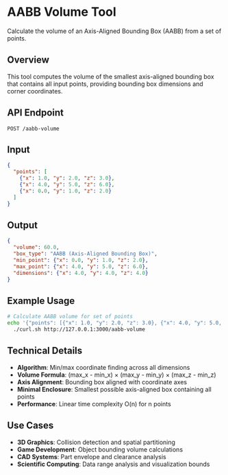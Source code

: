 # AABB Volume Tool

Calculate the volume of an Axis-Aligned Bounding Box (AABB) from a set of points.

## Overview

This tool computes the volume of the smallest axis-aligned bounding box that contains all input points, providing bounding box dimensions and corner coordinates.

## API Endpoint

```
POST /aabb-volume
```

## Input

```json
{
  "points": [
    {"x": 1.0, "y": 2.0, "z": 3.0},
    {"x": 4.0, "y": 5.0, "z": 6.0},
    {"x": 0.0, "y": 1.0, "z": 2.0}
  ]
}
```

## Output

```json
{
  "volume": 60.0,
  "box_type": "AABB (Axis-Aligned Bounding Box)",
  "min_point": {"x": 0.0, "y": 1.0, "z": 2.0},
  "max_point": {"x": 4.0, "y": 5.0, "z": 6.0},
  "dimensions": {"x": 4.0, "y": 4.0, "z": 4.0}
}
```

## Example Usage

```bash
# Calculate AABB volume for set of points
echo '{"points": [{"x": 1.0, "y": 2.0, "z": 3.0}, {"x": 4.0, "y": 5.0, "z": 6.0}, {"x": 0.0, "y": 1.0, "z": 2.0}]}' | \
  ./curl.sh http://127.0.0.1:3000/aabb-volume
```

## Technical Details

- **Algorithm**: Min/max coordinate finding across all dimensions
- **Volume Formula**: (max_x - min_x) × (max_y - min_y) × (max_z - min_z)
- **Axis Alignment**: Bounding box aligned with coordinate axes
- **Minimal Enclosure**: Smallest possible axis-aligned box containing all points
- **Performance**: Linear time complexity O(n) for n points

## Use Cases

- **3D Graphics**: Collision detection and spatial partitioning
- **Game Development**: Object bounding volume calculations
- **CAD Systems**: Part envelope and clearance analysis
- **Scientific Computing**: Data range analysis and visualization bounds